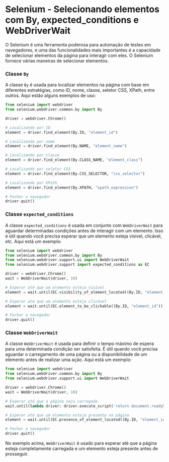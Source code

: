 # Selenium - Selecionando elementos com By, expected_conditions e WebDriverWait

O Selenium é uma ferramenta poderosa para automação de testes em navegadores, e uma das funcionalidades mais importantes é a capacidade de selecionar elementos da página para interagir com eles. O Selenium fornece várias maneiras de selecionar elementos.

### **Classe `By`**

A classe `By` é usada para localizar elementos na página com base em diferentes estratégias, como ID, nome, classe, seletor CSS, XPath, entre outros. Aqui estão alguns exemplos de uso:

```python
from selenium import webdriver
from selenium.webdriver.common.by import By

driver = webdriver.Chrome()

# Localizando por ID
element = driver.find_element(By.ID, "element_id")

# Localizando por nome
element = driver.find_element(By.NAME, "element_name")

# Localizando por classe
element = driver.find_element(By.CLASS_NAME, "element_class")

# Localizando por seletor CSS
element = driver.find_element(By.CSS_SELECTOR, "css_selector")

# Localizando por XPath
element = driver.find_element(By.XPATH, "xpath_expression")

# Fechar o navegador
driver.quit()
```

### **Classe `expected_conditions`**

A classe `expected_conditions` é usada em conjunto com `WebDriverWait` para aguardar determinadas condições antes de interagir com um elemento. Isso é útil quando você precisa esperar que um elemento esteja visível, clicável, etc. Aqui está um exemplo:

```python
from selenium import webdriver
from selenium.webdriver.common.by import By
from selenium.webdriver.support.ui import WebDriverWait
from selenium.webdriver.support import expected_conditions as EC

driver = webdriver.Chrome()
wait = WebDriverWait(driver, 10)

# Esperar até que um elemento esteja visível
element = wait.until(EC.visibility_of_element_located((By.ID, "element_id")))

# Esperar até que um elemento esteja clicável
element = wait.until(EC.element_to_be_clickable((By.ID, "element_id")))

# Fechar o navegador
driver.quit()
```

### **Classe `WebDriverWait`**

A classe `WebDriverWait` é usada para definir o tempo máximo de espera para uma determinada condição ser satisfeita. É útil quando você precisa aguardar o carregamento de uma página ou a disponibilidade de um elemento antes de realizar uma ação. Aqui está um exemplo:

```python
from selenium import webdriver
from selenium.webdriver.common.by import By
from selenium.webdriver.support.ui import WebDriverWait

driver = webdriver.Chrome()
wait = WebDriverWait(driver, 10)

# Esperar até que a página seja carregada
wait.until(lambda driver: driver.execute_script('return document.readyState') == 'complete')

# Esperar até que um elemento esteja presente na página
element = wait.until(EC.presence_of_element_located((By.ID, "element_id")))

# Fechar o navegador
driver.quit()
```

No exemplo acima, `WebDriverWait` é usado para esperar até que a página esteja completamente carregada e um elemento esteja presente antes de prosseguir.
